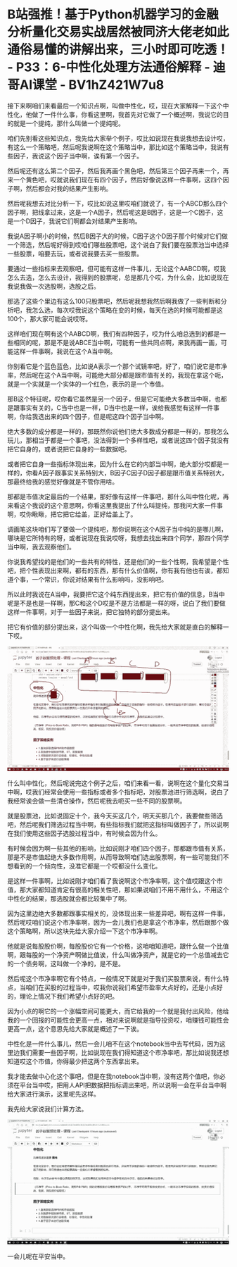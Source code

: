 # B站强推！基于Python机器学习的金融分析量化交易实战居然被同济大佬老如此通俗易懂的讲解出来，三小时即可吃透！ - P33：6-中性化处理方法通俗解释 - 迪哥AI课堂 - BV1hZ421W7u8

接下来啊咱们来看最后一个知识点啊，叫做中性化，哎，现在大家解释一下这个中性化，他做了一件什么事，你看这里啊，我首先对它做了一个概述啊，我说它的目的就是一个提纯，那什么叫做一个提纯呢。

咱们先别看这些知识点，我先给大家举个例子，哎比如说现在我说我想去设计哎，有这么一个策略吧，然后呢我说啊在这个策略当中，那比如这个策略当中，我说有些因子，我说这个因子当中啊，诶有第一个因子。

然后呢还有这么第二个因子，然后我再画个黑色吧，然后第三个因子再来一个，再来一个黄色吧，哎就说我们现在有四个因子，然后好像说这样一件事啊，这四个因子啊，然后都会对我的结果产生影响。

然后呢我想去对比分析一下，哎比如说这里哎咱们就说了，有一个ABCD那么四个因子啊，把线拿过来，这是一个A因子，然后呢这是B因子，这是一个C因子，这是一个D因子，我说它们啊都会对结果产生影响。

我说A因子啊小的时候，然后B因子大的时候，C因子这个D因子那个时候对它们做一个筛选，然后呢好得到哎咱们哪些股票吧，这个说白了我们要在股票池当中选择一些股票，咱要去玩，或者说我要去买一些股票。

要通过一些指标来去观察吧，但可能有这样一件事儿，无论这个AABCD啊，哎我怎么去选，怎么去设计，我得到的股票呢，总是那几个哎，为什么会，比如说现在我说我做一次选股啊，选股之后。

那选了这些个里边有这么100只股票吧，然后呢我想我然后啊我做了一些判断和分析吧，我怎么选，每次哎我说这个策略在变的时候，每天在选的时候可能都是这100个，那大家可能会说哎呀。

这样咱们现在啊有这个AABCD啊，我们有四种因子，哎为什么咱总选到的都是一些相同的呢，那是不是说ABCE当中啊，可能有一些共同点啊，来我再画一画，可能这样一件事啊，我说在这个A当中啊。

你别看它是个蓝色蓝色，比如说A表示一个那个试镜率吧，好了，咱们说它是市净率，然后呢在这个A当中啊，可能绝大部分都是跟市值有关的，我现在拿这个呃，就是一个实就是一个实体的一个红色，表示的是一个市值。

那B这个特征呢，哎你看它虽然是另一个因子，但是它可能绝大多数当中啊，也都是跟事实有关的，C当中也是一样，D当中也是一样，诶给我感觉有这样一件事啊，你给我选出来的四个因子，但是呢这四个因子当中啊。

绝大多数的成分都是一样的，那既然你说他们绝大多数成分都是一样的，那我怎么玩儿，那相当于都是一个事吧，没法得到一个多样性吧，或者说这四个因子我没有把它自身的，或者说把它自身的一些数据吧。

或者把它自身一些指标体现出来，因为什么在它的内部当中啊，绝大部分哎都是一样的，你看A因子跟事实关系特别大，B因子C因子D因子都是跟市值关系特别大，那最终给我的感觉好像就是不管你用啥。

那都是市值决定最后的一个结果，那好像有这样一件事吧，那什么叫中性化呢，再来看这个我说的这个意思啊，你看这里我提出了什么叫提纯，那我问大家一件事啊，哎你瞅瞅，把它把它给盖，正好给盖上了。

调画笔这块咱们写了要做一个提纯吧，那你说啊在这个A因子当中纯的是哪儿啊，哪块是它所特有的呀，或者说现在我说哎呀，我想去找出来四个同学，那四个同学当中啊，我去观察他们。

你说我希望找的是他们的一些共有的特性，还是他们的一些个性啊，我希望是个性吧，把个性表现出来啊，都有的东西，那有什么价值啊，你有我有他也有诶，都知道个事，一个常识，你说对结果有什么影响吗，没影响吧。

所以此时我说在A当中，我要把它这个纯东西提出来，把它有价值的信息，B当中呢是不是也是一样啊，那C和这个D哎是不是方法都是一样的呀，说白了我们要做这样一件事啊，对于一些因子来说，把它独特的部分提出来。

把它有价值的部分提出来，这个叫做一个中性化啊，我先给大家就是直白的解释一下哎。

![](img/8f3da3e38f0b77f7d438915e3cb5638d_1.png)

什么叫中性化，然后呢说完这个例子之后，咱们来看一看，说啊在这个量化交易当中啊，哎我们经常会使用一些指标或者多个指标吧，对股票池进行筛选啊，说白了我经常诶会做一些清仓操作，然后呢我去呃买一些不同的股票啊。

就是股票池，比如说固定十个，我今天买这几个，明天买那几个，我要做些筛选吧，然后呢我们筛选过程当中啊，有些指标我们就把这指标叫做因子了，所以说啊在我们使用这些因子选股过程当中，有时候会因为什么。

有时候会因为啊一些其他的影响，比如说刚才咱们四个因子，那都跟市值有关系，那是不是市值起绝大多数作用啊，从而导致啊咱们选出股票啊，有一些可能我们不想看到的一个倾向性，没准它都是一个哎都没什么变化。

是这样一件事啊，比如说刚才咱们看了我说啊这个市净率啊，这个值哎跟这个市值，那大家都知道肯定有很高的相关性吧，那如果说咱们不用不用什么，不用这个中性化的结果，那选股就会都比较集中了啊。

因为这里边绝大多数都跟事实相关的，没体现出来一些差异吧，啊有这样一件事，然后呢哎咱们说这个市净率啊，因为一会儿我们也是拿这个市净率，然后跟那个做这个策略啊，所以这块先给大家介绍一下这个市净率啊。

他就是说每股股价啊，每股股价它有一个价格，这咱咱知道吧，跟什么做一个比值啊，跟每股的一个净资产啊做比值诶，什么叫做净资产，就是它的一个总值减去它的一个债务啊，这叫做一个净的，是不是。

然后呢这个市净率啊它有个特点，一般情况下就是对于我们买股票来说，有什么特点，当咱们在买股的过程当中，哎我你说我们希望市盈率大点好的，还是小点好的，理论上情况下我们希望小点好的吧。

因为小点的啊它的一个涨幅空间可能更大，而它给我的一个就是我付出风险，他给我的一个回报的可能性会更高一点，相对来说啊就是指导投资哎，咱赚钱可能性会更高一点，这个意思先给大家就是概述了一下诶。

中性化是一件什么事儿，然后一会儿咱不在这个notebook当中去写代码，因为这里边我们需要一些因子啊，比如说现在我们得知道这个市净率吧，那比如说我还想知道哎这个市值，你得最少把这两个东西拿出来。

我才能去做中心化这个事吧，但是在我notebook当中啊，没有这两个值吧，你必须在平台当中哎，把用人API把数据把指标调出来吧，所以说啊一会在平台当中啊给大家进行演示，这里呢先这样。

我先给大家说我们计算方法。

![](img/8f3da3e38f0b77f7d438915e3cb5638d_3.png)

一会儿呢在平安当中。